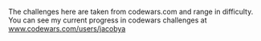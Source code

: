 The challenges here are taken from codewars.com and range in difficulty.
You can see my current progress in codewars challenges at www.codewars.com/users/jacobya
